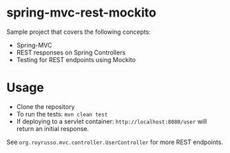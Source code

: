 spring-mvc-rest-mockito
=======================

Sample project that covers the following concepts:

* Spring-MVC
* REST responses on Spring Controllers
* Testing for REST endpoints using Mockito

Usage
=====

* Clone the repository
* To run the tests: <code>mvn clean test</code>
* If deploying to a servlet container: <code>http://localhost:8080/user</code> will return an initial response.

See <code>org.royrusso.mvc.controller.UserController</code> for more REST endpoints.